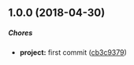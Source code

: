 ## 1.0.0 (2018-04-30)

##### Chores

* **project:**  first commit ([cb3c9379](https://github.com/lgaticaq/graphql-type-ms/commit/cb3c9379dd311c719b6a57c63642fe6324f9d3e9))

